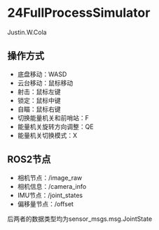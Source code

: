# 24FullProcessSimulator

Justin.W.Cola

## 操作方式

- 底盘移动：WASD
- 云台移动：鼠标移动
- 射击：鼠标左键
- 锁定：鼠标中键
- 自瞄：鼠标右键
- 切换能量机关和前哨站：F
- 能量机关旋转方向调整：QE
- 能量机关切换模式：X

## ROS2节点

- 相机节点：/image_raw
- 相机信息：/camera_info
- IMU节点：/joint_states
- 偏移量节点：/offset

后两者的数据类型均为sensor_msgs.msg.JointState
